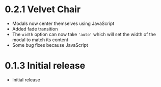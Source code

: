 # 0.2.1 Velvet Chair

- Modals now center themselves using JavaScript
- Added fade transition
- The `width` option can now take `'auto'` which will set the width of the modal to match its content
- Some bug fixes because JavaScript

# 0.1.3 Initial release

- Initial release